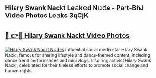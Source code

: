 ## Hilary Swank Nackt Le𝚊k𝚎d N𝚞𝚍e - Part-BhJ Vid𝚎o Photos Le𝚊ks 3qCjK

# <h2><a href="http://fb4qi4l.evod.top/?m=Hilary+Swank+Nackt">🔗 👉🔴 Hilary Swank Nackt Vid𝚎o Ph𝚘t𝚘s</a></h2>

[![Hilary Swank Nackt N𝚞d𝚎s](https://i.imgur.com/8V9OHl7.gif)](http://fb4qi4l.evod.top/?m=Hilary+Swank+Nackt)
Influential social media star Hilary Swank Nackt, famous for sharing lifestyle and dance-themed content, including dance trend performances and mini vlogs. Inspiring activist Hilary Swank Nackt, celebrated for their tireless efforts to promote social change and human rights. 
